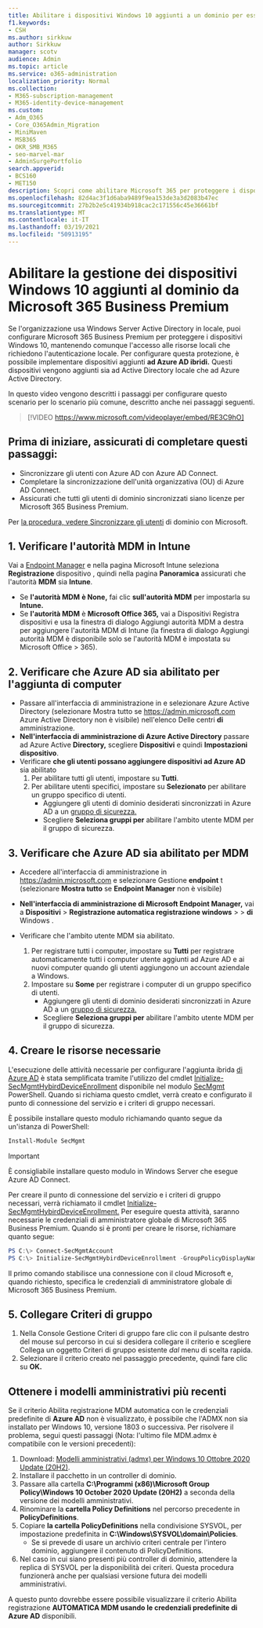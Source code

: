```yaml
---
title: Abilitare i dispositivi Windows 10 aggiunti a un dominio per essere gestiti da Microsoft 365 per le aziende
f1.keywords:
- CSH
ms.author: sirkkuw
author: Sirkkuw
manager: scotv
audience: Admin
ms.topic: article
ms.service: o365-administration
localization_priority: Normal
ms.collection:
- M365-subscription-management
- M365-identity-device-management
ms.custom:
- Adm_O365
- Core_O365Admin_Migration
- MiniMaven
- MSB365
- OKR_SMB_M365
- seo-marvel-mar
- AdminSurgePortfolio
search.appverid:
- BCS160
- MET150
description: Scopri come abilitare Microsoft 365 per proteggere i dispositivi Windows 10 aggiunti ad Active Directory locali in pochi passaggi.
ms.openlocfilehash: 82d4ac3f1d6aba9489f9ea153de3a3d2083b47ec
ms.sourcegitcommit: 27b2b2e5c41934b918cac2c171556c45e36661bf
ms.translationtype: MT
ms.contentlocale: it-IT
ms.lasthandoff: 03/19/2021
ms.locfileid: "50913195"
---
```

# <a name="enable-domain-joined-windows-10-devices-to-be-managed-by-microsoft-365-business-premium"></a>Abilitare la gestione dei dispositivi Windows 10 aggiunti al dominio da Microsoft 365 Business Premium

Se l'organizzazione usa Windows Server Active Directory in locale, puoi configurare Microsoft 365 Business Premium per proteggere i dispositivi Windows 10, mantenendo comunque l'accesso alle risorse locali che richiedono l'autenticazione locale.
Per configurare questa protezione, è possibile implementare dispositivi aggiunti **ad Azure AD ibridi.** Questi dispositivi vengono aggiunti sia ad Active Directory locale che ad Azure Active Directory.

In questo video vengono descritti i passaggi per configurare questo scenario per lo scenario più comune, descritto anche nei passaggi seguenti.

> [!VIDEO https://www.microsoft.com/videoplayer/embed/RE3C9hO]
  

## <a name="before-you-get-started-make-sure-you-complete-these-steps"></a>Prima di iniziare, assicurati di completare questi passaggi:
- Sincronizzare gli utenti con Azure AD con Azure AD Connect.
- Completare la sincronizzazione dell'unità organizzativa (OU) di Azure AD Connect.
- Assicurati che tutti gli utenti di dominio sincronizzati siano licenze per Microsoft 365 Business Premium.

Per [la procedura, vedere Sincronizzare gli utenti](manage-domain-users.md) di dominio con Microsoft.

## <a name="1-verify-mdm-authority-in-intune"></a>1. Verificare l'autorità MDM in Intune

Vai a [Endpoint Manager](https://endpoint.microsoft.com/#blade/Microsoft_Intune_Enrollment/EnrollmentMenu/overview) e nella pagina Microsoft Intune seleziona **Registrazione** dispositivo , quindi nella pagina **Panoramica** assicurati che l'autorità **MDM** sia **Intune**.

- Se **l'autorità MDM** **è None,** fai clic **sull'autorità MDM** per impostarla su **Intune.**
- Se **l'autorità MDM** è **Microsoft Office 365,** vai a Dispositivi Registra dispositivi e usa la finestra di dialogo Aggiungi autorità MDM a destra per aggiungere l'autorità MDM di Intune (la finestra di dialogo Aggiungi autorità MDM è disponibile solo se l'autorità MDM è impostata su Microsoft Office  >   365).    

## <a name="2-verify-azure-ad-is-enabled-for-joining-computers"></a>2. Verificare che Azure AD sia abilitato per l'aggiunta di computer

- Passare all'interfaccia di amministrazione in e selezionare Azure Active Directory (selezionare Mostra tutto se <a href="https://go.microsoft.com/fwlink/p/?linkid=2024339" target="_blank">https://admin.microsoft.com</a> Azure Active Directory non è visibile) nell'elenco Delle centri  **di** amministrazione. 
- **Nell'interfaccia di amministrazione di Azure Active Directory** passare ad Azure Active **Directory,** scegliere **Dispositivi** e quindi **Impostazioni dispositivo**.
- Verificare **che gli utenti possano aggiungere dispositivi ad Azure AD** sia abilitato 
    1. Per abilitare tutti gli utenti, impostare su **Tutti**.
    2. Per abilitare utenti specifici, impostare su **Selezionato** per abilitare un gruppo specifico di utenti.
        - Aggiungere gli utenti di dominio desiderati sincronizzati in Azure AD a un [gruppo di sicurezza.](../admin/create-groups/create-groups.md)
        - Scegliere **Seleziona gruppi per** abilitare l'ambito utente MDM per il gruppo di sicurezza.

## <a name="3-verify-azure-ad-is-enabled-for-mdm"></a>3. Verificare che Azure AD sia abilitato per MDM

- Accedere all'interfaccia di amministrazione in <a href="https://go.microsoft.com/fwlink/p/?linkid=2024339" target="_blank">https://admin.microsoft.com</a>  e selezionare Gestione **endpoint** t (selezionare **Mostra tutto** se **Endpoint Manager** non è visibile)
- **Nell'interfaccia di amministrazione di Microsoft Endpoint Manager,** vai a **Dispositivi**  >  **Registrazione automatica registrazione windows**  >    >  **di** Windows .
- Verificare che l'ambito utente MDM sia abilitato.

    1. Per registrare tutti i computer, impostare su **Tutti** per registrare automaticamente tutti i computer utente aggiunti ad Azure AD e ai nuovi computer quando gli utenti aggiungono un account aziendale a Windows.
    2. Impostare su **Some** per registrare i computer di un gruppo specifico di utenti.
        -  Aggiungere gli utenti di dominio desiderati sincronizzati in Azure AD a un [gruppo di sicurezza.](../admin/create-groups/create-groups.md)
        -  Scegliere **Seleziona gruppi per** abilitare l'ambito utente MDM per il gruppo di sicurezza.

## <a name="4-create-the-required-resources"></a>4. Creare le risorse necessarie 

L'esecuzione delle attività necessarie per configurare l'aggiunta ibrida [di Azure AD](/azure/active-directory/devices/hybrid-azuread-join-managed-domains#configure-hybrid-azure-ad-join) è stata semplificata tramite l'utilizzo del cmdlet [Initialize-SecMgmtHybirdDeviceEnrollment](https://github.com/microsoft/secmgmt-open-powershell/blob/master/docs/help/Initialize-SecMgmtHybirdDeviceEnrollment.md) disponibile nel modulo [SecMgmt](https://www.powershellgallery.com/packages/SecMgmt) PowerShell. Quando si richiama questo cmdlet, verrà creato e configurato il punto di connessione del servizio e i criteri di gruppo necessari.

È possibile installare questo modulo richiamando quanto segue da un'istanza di PowerShell:

```powershell
Install-Module SecMgmt
```

> [!IMPORTANT]
> È consigliabile installare questo modulo in Windows Server che esegue Azure AD Connect.

Per creare il punto di connessione del servizio e i criteri di gruppo necessari, verrà richiamato il cmdlet [Initialize-SecMgmtHybirdDeviceEnrollment.](https://github.com/microsoft/secmgmt-open-powershell/blob/master/docs/help/Initialize-SecMgmtHybirdDeviceEnrollment.md) Per eseguire questa attività, saranno necessarie le credenziali di amministratore globale di Microsoft 365 Business Premium. Quando si è pronti per creare le risorse, richiamare quanto segue:

```powershell
PS C:\> Connect-SecMgmtAccount
PS C:\> Initialize-SecMgmtHybirdDeviceEnrollment -GroupPolicyDisplayName 'Device Management'
```

Il primo comando stabilisce una connessione con il cloud Microsoft e, quando richiesto, specifica le credenziali di amministratore globale di Microsoft 365 Business Premium.

## <a name="5-link-the-group-policy"></a>5. Collegare Criteri di gruppo

1. Nella Console Gestione Criteri di gruppo fare clic con il pulsante destro del mouse sul percorso in cui si desidera collegare il criterio e scegliere Collega un oggetto Criteri di gruppo esistente *dal* menu di scelta rapida.
2. Selezionare il criterio creato nel passaggio precedente, quindi fare clic su **OK.**

## <a name="get-the-latest-administrative-templates"></a>Ottenere i modelli amministrativi più recenti

Se il criterio Abilita registrazione MDM automatica con le credenziali predefinite di **Azure AD** non è visualizzato, è possibile che l'ADMX non sia installato per Windows 10, versione 1803 o successiva. Per risolvere il problema, segui questi passaggi (Nota: l'ultimo file MDM.admx è compatibile con le versioni precedenti):

1.  Download: [Modelli amministrativi (admx) per Windows 10 Ottobre 2020 Update (20H2)](https://www.microsoft.com/download/102157).
2.  Installare il pacchetto in un controller di dominio.
3.  Passare alla cartella **C:\Programmi (x86)\Microsoft Group Policy\Windows 10 October 2020 Update (20H2)** a seconda della versione dei modelli amministrativi.
4.  Rinominare la **cartella Policy Definitions** nel percorso precedente in **PolicyDefinitions**.
5.  Copiare **la cartella PolicyDefinitions** nella condivisione SYSVOL, per impostazione predefinita in **C:\Windows\SYSVOL\domain\Policies**. 
    -   Se si prevede di usare un archivio criteri centrale per l'intero dominio, aggiungere il contenuto di PolicyDefinitions.
6.  Nel caso in cui siano presenti più controller di dominio, attendere la replica di SYSVOL per la disponibilità dei criteri. Questa procedura funzionerà anche per qualsiasi versione futura dei modelli amministrativi.

A questo punto dovrebbe essere possibile visualizzare il criterio Abilita registrazione **AUTOMATICA MDM usando le credenziali predefinite di Azure AD** disponibili.